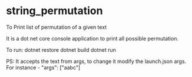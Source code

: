 # string_permutation
To Print list of permutation of a given text

It is a dot net core console application to print all possible permutation.

To run:
dotnet restore
dotnet build
dotnet run

PS:
It accepts the text from args, to change it modify the launch.json args.
For instance - "args": ["aabc"]
